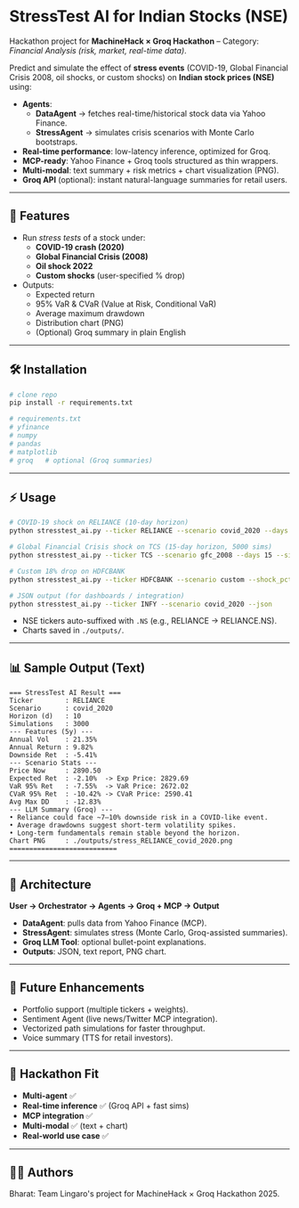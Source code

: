 # StressTest AI for Indian Stocks (NSE)

Hackathon project for **MachineHack × Groq Hackathon** – Category: *Financial Analysis (risk, market, real-time data)*.

Predict and simulate the effect of **stress events** (COVID-19, Global Financial Crisis 2008, oil shocks, or custom shocks) on **Indian stock prices (NSE)** using:

- **Agents**:
  - **DataAgent** → fetches real-time/historical stock data via Yahoo Finance.
  - **StressAgent** → simulates crisis scenarios with Monte Carlo bootstraps.
- **Real-time performance**: low-latency inference, optimized for Groq.
- **MCP-ready**: Yahoo Finance + Groq tools structured as thin wrappers.
- **Multi-modal**: text summary + risk metrics + chart visualization (PNG).
- **Groq API** (optional): instant natural-language summaries for retail users.

---

## 🚀 Features
- Run *stress tests* of a stock under:
  - **COVID-19 crash (2020)**
  - **Global Financial Crisis (2008)**
  - **Oil shock 2022**
  - **Custom shocks** (user-specified % drop)
- Outputs:
  - Expected return
  - 95% VaR & CVaR (Value at Risk, Conditional VaR)
  - Average maximum drawdown
  - Distribution chart (PNG)
  - (Optional) Groq summary in plain English

---

## 🛠️ Installation
```bash
# clone repo
pip install -r requirements.txt

# requirements.txt
# yfinance
# numpy
# pandas
# matplotlib
# groq   # optional (Groq summaries)
```

---

## ⚡ Usage
```bash
# COVID-19 shock on RELIANCE (10-day horizon)
python stresstest_ai.py --ticker RELIANCE --scenario covid_2020 --days 10 --sims 3000

# Global Financial Crisis shock on TCS (15-day horizon, 5000 sims)
python stresstest_ai.py --ticker TCS --scenario gfc_2008 --days 15 --sims 5000

# Custom 18% drop on HDFCBANK
python stresstest_ai.py --ticker HDFCBANK --scenario custom --shock_pct -0.18 --days 10

# JSON output (for dashboards / integration)
python stresstest_ai.py --ticker INFY --scenario covid_2020 --json
```

- NSE tickers auto-suffixed with `.NS` (e.g., RELIANCE → RELIANCE.NS).
- Charts saved in `./outputs/`.

---

## 📊 Sample Output (Text)
```
=== StressTest AI Result ===
Ticker        : RELIANCE
Scenario      : covid_2020
Horizon (d)   : 10
Simulations   : 3000
--- Features (5y) ---
Annual Vol    : 21.35%
Annual Return : 9.82%
Downside Ret  : -5.41%
--- Scenario Stats ---
Price Now     : 2890.50
Expected Ret  : -2.10%  -> Exp Price: 2829.69
VaR 95% Ret   : -7.55%  -> VaR Price: 2672.02
CVaR 95% Ret  : -10.42% -> CVaR Price: 2590.41
Avg Max DD    : -12.83%
--- LLM Summary (Groq) ---
• Reliance could face ~7–10% downside risk in a COVID-like event.
• Average drawdowns suggest short-term volatility spikes.
• Long-term fundamentals remain stable beyond the horizon.
Chart PNG     : ./outputs/stress_RELIANCE_covid_2020.png
===========================
```

---

## 📐 Architecture
**User → Orchestrator → Agents → Groq + MCP → Output**

- **DataAgent**: pulls data from Yahoo Finance (MCP).
- **StressAgent**: simulates stress (Monte Carlo, Groq-assisted summaries).
- **Groq LLM Tool**: optional bullet-point explanations.
- **Outputs**: JSON, text report, PNG chart.

---

## 🌟 Future Enhancements
- Portfolio support (multiple tickers + weights).
- Sentiment Agent (live news/Twitter MCP integration).
- Vectorized path simulations for faster throughput.
- Voice summary (TTS for retail investors).

---

## 📅 Hackathon Fit
- **Multi-agent** ✅
- **Real-time inference** ✅ (Groq API + fast sims)
- **MCP integration** ✅
- **Multi-modal** ✅ (text + chart)
- **Real-world use case** ✅

---

## 👨‍💻 Authors
Bharat: Team Lingaro's project for MachineHack × Groq Hackathon 2025.
